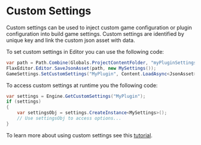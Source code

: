 # Custom Settings

Custom settings can be used to inject custom game configuration or plugin configuration into build game settings.
Custom settings are identified by unique key and link the custom json asset with data.

To set custom settings in Editor you can use the following code:

```cs
var path = Path.Combine(Globals.ProjectContentFolder, "myPluginSettings.json");
FlaxEditor.Editor.SaveJsonAsset(path, new MySettings());
GameSettings.SetCustomSettings("MyPlugin", Content.LoadAsync<JsonAsset>(path));
```

To access custom settings at runtime you the following code:

```cs
var settings = Engine.GetCustomSettings("MyPlugin");
if (settings)
{
	var settingsObj = settings.CreateInstance<MySettings>();
	// Use settingsObj to access options...
}
```

To learn more about using custom settings see this [tutorial](../../scripting/tutorials/custom-settings.md).
